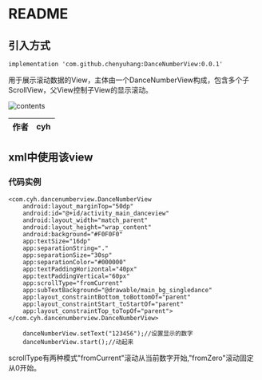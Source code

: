 README
===========================
###

引入方式
-----
    implementation 'com.github.chenyuhang:DanceNumberView:0.0.1'

用于展示滚动数据的View，主体由一个DanceNumberView构成，包含多个子ScrollView，父View控制子View的显示滚动。


![contents](https://github.com/chenyuhang/DanceNumberView/blob/master/danvace.gif)

|作者|cyh|
|---|---

xml中使用该view
------

### 代码实例
    <com.cyh.dancenumberview.DanceNumberView
        android:layout_marginTop="50dp"
        android:id="@+id/activity_main_danceview"
        android:layout_width="match_parent"
        android:layout_height="wrap_content"
        android:background="#F0F0F0"
        app:textSize="16dp"
        app:separationString="."
        app:separationSize="30sp"
        app:separationColor="#000000"
        app:textPaddingHorizontal="40px"
        app:textPaddingVertical="60px"
        app:scrollType="fromCurrent"
        app:subTextBackground="@drawable/main_bg_singledance"
        app:layout_constraintBottom_toBottomOf="parent"
        app:layout_constraintStart_toStartOf="parent"
        app:layout_constraintTop_toTopOf="parent"></com.cyh.dancenumberview.DanceNumberView>    
        
        danceNumberView.setText("123456");//设置显示的数字
        danceNumberView.start();//动起来
        
scrollType有两种模式"fromCurrent"滚动从当前数字开始,"fromZero"滚动固定从0开始。
